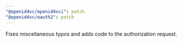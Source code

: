 ```yaml
---
"@openid4vc/openid4vci": patch
"@openid4vc/oauth2": patch
---
```


Fixes miscellaneous typos and adds code to the authorization request.
